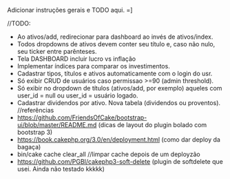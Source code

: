 Adicionar instruções gerais e TODO aqui. =]

//TODO:
- Ao ativos/add, redirecionar para dashboard ao invés de ativos/index.
- Todos dropdowns de ativos devem conter seu título e, caso não nulo, seu ticker entre parênteses.
- Tela DASHBOARD incluir lucro vs inflação
- Implementar índices para comparar os investimentos.
- Cadastrar tipos, títulos e ativos automaticamente com o login do usr.
- Só exibir CRUD de usuários caso permissao >=90 (admin threshold).
- Só exibir no dropdown de títulos (ativos/add, por exemplo) aqueles com user_id = null ou user_id = usuário logado.
- Cadastrar dividendos por ativo. Nova tabela (dividendos ou proventos).
//referências
- https://github.com/FriendsOfCake/bootstrap-ui/blob/master/README.md (dicas de layout do plugin bolado com bootstrap 3)
- https://book.cakephp.org/3.0/en/deployment.html (como dar deploy da bagaça)
- bin/cake cache clear_all //limpar cache depois de um deployzão
- https://github.com/PGBI/cakephp3-soft-delete (plugin de softdelete que usei. Ainda não testado kkkkk)
